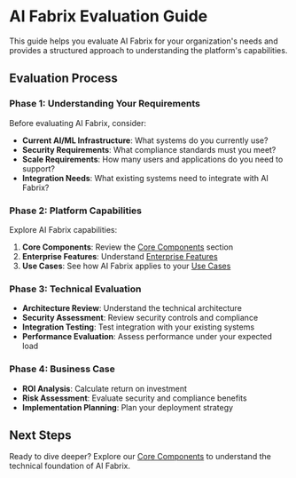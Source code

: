 # AI Fabrix Evaluation Guide

This guide helps you evaluate AI Fabrix for your organization's needs and provides a structured approach to understanding the platform's capabilities.

## Evaluation Process

### Phase 1: Understanding Your Requirements

Before evaluating AI Fabrix, consider:

- **Current AI/ML Infrastructure**: What systems do you currently use?
- **Security Requirements**: What compliance standards must you meet?
- **Scale Requirements**: How many users and applications do you need to support?
- **Integration Needs**: What existing systems need to integrate with AI Fabrix?

### Phase 2: Platform Capabilities

Explore AI Fabrix capabilities:

1. **Core Components**: Review the [Core Components](../core-components/) section
2. **Enterprise Features**: Understand [Enterprise Features](../enterprise-features/)
3. **Use Cases**: See how AI Fabrix applies to your [Use Cases](../use-cases/)

### Phase 3: Technical Evaluation

- **Architecture Review**: Understand the technical architecture
- **Security Assessment**: Review security controls and compliance
- **Integration Testing**: Test integration with your existing systems
- **Performance Evaluation**: Assess performance under your expected load

### Phase 4: Business Case

- **ROI Analysis**: Calculate return on investment
- **Risk Assessment**: Evaluate security and compliance benefits
- **Implementation Planning**: Plan your deployment strategy

## Next Steps

Ready to dive deeper? Explore our [Core Components](../core-components/) to understand the technical foundation of AI Fabrix.

